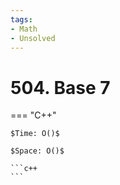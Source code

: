 ```yaml
---
tags:
- Math
- Unsolved
---
```



# 504. Base 7

=== "C++"

    $Time: O()$

    $Space: O()$

    ```c++
    ```